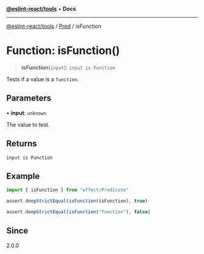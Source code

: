 [**@eslint-react/tools**](../../../README.md) • **Docs**

***

[@eslint-react/tools](../../../README.md) / [Pred](../README.md) / isFunction

# Function: isFunction()

> **isFunction**(`input`): `input is Function`

Tests if a value is a `function`.

## Parameters

• **input**: `unknown`

The value to test.

## Returns

`input is Function`

## Example

```ts
import { isFunction } from "effect/Predicate"

assert.deepStrictEqual(isFunction(isFunction), true)

assert.deepStrictEqual(isFunction("function"), false)
```

## Since

2.0.0
